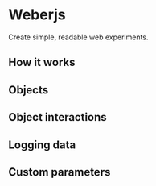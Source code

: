# Weberjs

Create simple, readable web experiments.

## How it works

## Objects

<wb-mini type="mini" stream-val="examples/00_present.json"></wb-mini>

## Object interactions

<wb-mini type="mini" stream-val="examples/01_event.json"></wb-mini>

## Logging data

<wb-mini type="mini" stream-val="examples/02_logging.json"></wb-mini>

## Custom parameters

<wb-mini type="mini" stream-val="examples/04_params.json" 
                     params-val="examples/04_params_args.json">
</wb-mini>
